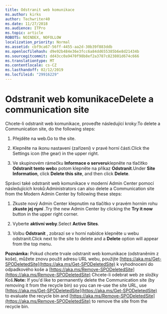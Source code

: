 ```yaml
---
title: Odstranit web komunikace
ms.author: kirks
author: Techwriter40
ms.date: 11/27/2018
ms.audience: ITPro
ms.topic: article
ROBOTS: NOINDEX, NOFOLLOW
localization_priority: Normal
ms.assetid: cbf9ca67-56ff-4455-aa2d-30b39f883ddb
ms.openlocfilehash: d9e92b484e36e3fcc6a84dd655385b6e8d21434b
ms.sourcegitcommit: dd43cc0a9470f98b8ef2a3787c823801d674c666
ms.translationtype: MT
ms.contentlocale: cs-CZ
ms.lasthandoff: 02/12/2019
ms.locfileid: "29916229"
---
```

# <a name="delete-a-communication-site"></a><span data-ttu-id="07eb9-102">Odstranit web komunikace</span><span class="sxs-lookup"><span data-stu-id="07eb9-102">Delete a communication site</span></span>

<span data-ttu-id="07eb9-103">Chcete-li odstranit web komunikace, proveďte následující kroky:</span><span class="sxs-lookup"><span data-stu-id="07eb9-103">To delete a Communication site, do the following steps:</span></span> 
  
1. <span data-ttu-id="07eb9-104">Přejděte na web.</span><span class="sxs-lookup"><span data-stu-id="07eb9-104">Go to the site.</span></span> 
  
2. <span data-ttu-id="07eb9-105">Klepněte na ikonu nastavení (zařízení) v pravé horní části.</span><span class="sxs-lookup"><span data-stu-id="07eb9-105">Click the Settings icon (the gear) in the upper right.</span></span> 
  
3. <span data-ttu-id="07eb9-106">Ve skupinovém rámečku **Informace o serveru**klepněte na tlačítko **Odstranit tento web**a potom klepněte na příkaz **Odstranit**.</span><span class="sxs-lookup"><span data-stu-id="07eb9-106">Under **Site Information**, click **Delete this site**, and then click **Delete**.</span></span> 
  
<span data-ttu-id="07eb9-107">Správci také odstranit web komunikace v moderní Admin Center pomocí následujících kroků:</span><span class="sxs-lookup"><span data-stu-id="07eb9-107">Administrators can also delete a Communication site from the Modern Admin Center by following these steps:</span></span> 
  
1. <span data-ttu-id="07eb9-108">Zkuste nový Admin Center klepnutím na tlačítko v pravém horním rohu **zkuste jej nyní** .</span><span class="sxs-lookup"><span data-stu-id="07eb9-108">Try the new Admin Center by clicking the **Try it now** button in the upper right corner.</span></span> 
  
2. <span data-ttu-id="07eb9-109">Vyberte **aktivní weby**.</span><span class="sxs-lookup"><span data-stu-id="07eb9-109">Select **Active Sites**.</span></span> 
  
3. <span data-ttu-id="07eb9-110">Volbu **Odstranit** , zobrazí se v horní nabídce klepněte u webu odstranit.</span><span class="sxs-lookup"><span data-stu-id="07eb9-110">Click next to the site to delete and a **Delete** option will appear from the top menu.</span></span> 
  
 <span data-ttu-id="07eb9-111">**Poznámka:** Pokud chcete trvale odstranit web komunikace (odstraněním z koše), můžete znovu použít adresu URL webu, použijte [https://aka.ms/Get-SPODeletedSite](https://aka.ms/Get-SPODeletedSite) k vyhodnocení do odpadkového koše a [https://aka.ms/Remove-SPODeletedSite](https://aka.ms/Remove-SPODeletedSite) Chcete-li odebrat web ze složky Koš.</span><span class="sxs-lookup"><span data-stu-id="07eb9-111">**Note:** If you'd like to permanently delete the Communication site (by removing it from the recycle bin) so you can re-use the site URL, use [https://aka.ms/Get-SPODeletedSite](https://aka.ms/Get-SPODeletedSite) to evaluate the recycle bin and [https://aka.ms/Remove-SPODeletedSite](https://aka.ms/Remove-SPODeletedSite) to remove the site from the recycle bin.</span></span> 
  

